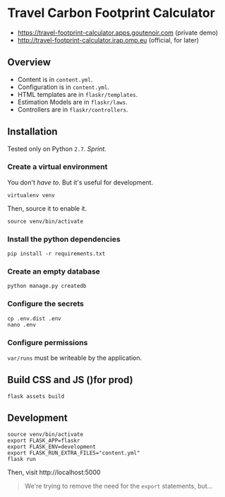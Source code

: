 
# Travel Carbon Footprint Calculator

- https://travel-footprint-calculator.apps.goutenoir.com  (private demo)
- http://travel-footprint-calculator.irap.omp.eu  (official, for later)


## Overview

- Content is in `content.yml`.
- Configuration is in `content.yml`.
- HTML templates are in `flaskr/templates`.
- Estimation Models are in `flaskr/laws`.
- Controllers are in `flaskr/controllers`.


## Installation

Tested only on Python `2.7`.  _Sprint._ 

### Create a virtual environment

You don't _have to_.  But it's useful for development.

    virtualenv venv

Then, source it to enable it.

    source venv/bin/activate

### Install the python dependencies

    pip install -r requirements.txt

### Create an empty database

    python manage.py createdb

### Configure the secrets

    cp .env.dist .env
    nano .env

### Configure permissions

`var/runs` must be writeable by the application.


## Build CSS and JS ()for prod)

    flask assets build




## Development

    source venv/bin/activate
    export FLASK_APP=flaskr
    export FLASK_ENV=development
    export FLASK_RUN_EXTRA_FILES="content.yml"
    flask run

Then, visit http://localhost:5000

> We're trying to remove the need for the `export` statements, but…


